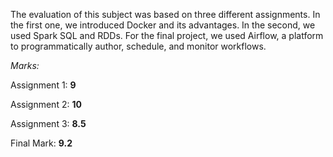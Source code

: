 The evaluation of this subject was based on three different assignments. In the first one, we introduced Docker and its advantages. In the second, we used Spark SQL and RDDs. For the final project, we used Airflow, a platform to programmatically author, schedule, and monitor workflows.

_Marks:_

Assignment 1: **9**

Assignment 2: **10**

Assignment 3: **8.5**

Final Mark: **9.2**
 
